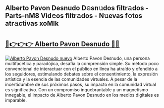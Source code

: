 ## Alberto Pavon Desnudo D𝚎sn𝚞dos filtr𝚊dos - Parts-nM8 Vid𝚎os filtr𝚊dos - N𝚞evas f𝚘tos atr𝚊ctivas xoMIk

# <h2><a href="http://mb8isad.tromn.icu/?c=Alberto+Pavon+Desnudo">🔗👉👉👉 Alberto Pavon Desnudo 🔗🔗</a></h2>

[![Alberto Pavon Desnudo nuevo](https://i.imgur.com/pEAQMta.gif)](http://mb8isad.tromn.icu/?c=Alberto+Pavon+Desnudo)
Alberto Pavon Desnudo, una persona multifacética y paradójica, desafía la comprensión simple. Su método poco convencional de interactuar con el público en línea ha atraído y ofendido a los seguidores, estimulando debates sobre el consentimiento, la expresión artística y la esencia de las comunidades virtuales. A pesar de la incertidumbre de sus próximos pasos, su impacto en la comunidad virtual es significativo. Con un compromiso inquebrantable y un magnetismo innegable, el impacto de Alberto Pavon Desnudo en los medios digitales es imparable.
